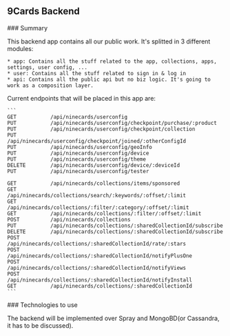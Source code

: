 ## 9Cards Backend

### Summary

  This backend app contains all our public work. It's splitted in 3 different modules:

    * app: Contains all the stuff related to the app, collections, apps, settings, user config, ...
    * user: Contains all the stuff related to sign in & log in
    * api: Contains all the public api but no biz logic. It's going to work as a composition layer.

  Current endpoints that will be placed in this app are:

    ```
    GET           /api/ninecards/userconfig
    PUT           /api/ninecards/userconfig/checkpoint/purchase/:product
    PUT           /api/ninecards/userconfig/checkpoint/collection
    PUT           /api/ninecards/userconfig/checkpoint/joined/:otherConfigId
    PUT           /api/ninecards/userconfig/geoInfo
    PUT           /api/ninecards/userconfig/device
    PUT           /api/ninecards/userconfig/theme
    DELETE        /api/ninecards/userconfig/device/:deviceId
    PUT           /api/ninecards/userconfig/tester

    GET           /api/ninecards/collections/items/sponsored
    GET           /api/ninecards/collections/search/:keywords/:offset/:limit
    GET           /api/ninecards/collections/:filter/:category/:offset/:limit
    GET           /api/ninecards/collections/:filter/:offset/:limit
    POST          /api/ninecards/collections
    PUT           /api/ninecards/collections/:sharedCollectionId/subscribe
    DELETE        /api/ninecards/collections/:sharedCollectionId/subscribe
    POST          /api/ninecards/collections/:sharedCollectionId/rate/:stars
    POST          /api/ninecards/collections/:sharedCollectionId/notifyPlusOne
    POST          /api/ninecards/collections/:sharedCollectionId/notifyViews
    POST          /api/ninecards/collections/:sharedCollectionId/notifyInstall
    GET           /api/ninecards/collections/:sharedCollectionId
    ```

### Technologies to use

  The backend will be implemented over Spray and MongoBD(or Cassandra, it has to be discussed).
